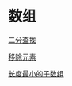 # 数组

[二分查找](二分查找/二分查找.md "二分查找")

[移除元素](移除元素/移除元素.md "移除元素")

[长度最小的子数组](长度最小的子数组/长度最小的子数组.md "长度最小的子数组")
